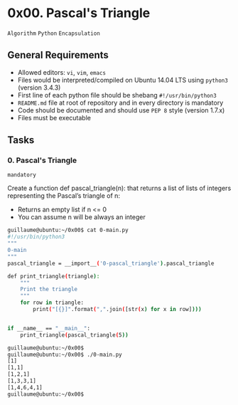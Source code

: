 # 0x00. Pascal's Triangle

`Algorithm` `Python` `Encapsulation`

## General Requirements

- Allowed editors: `vi`, `vim`, `emacs`
- Files would be interpreted/compiled on Ubuntu 14.04 LTS using `python3` (version 3.4.3)
- First line of each python file should be shebang `#!/usr/bin/python3`
- `README.md` file at root of repository and in every directory is mandatory
- Code should be documented and should use `PEP 8` style (version 1.7.x)
- Files must be executable

## Tasks

### 0. Pascal's Triangle

`mandatory`

Create a function def pascal_triangle(n): that returns a list of lists of integers representing the Pascal’s triangle of n:

- Returns an empty list if n <= 0
- You can assume n will be always an integer

```bash
guillaume@ubuntu:~/0x00$ cat 0-main.py
#!/usr/bin/python3
"""
0-main
"""
pascal_triangle = __import__('0-pascal_triangle').pascal_triangle

def print_triangle(triangle):
    """
    Print the triangle
    """
    for row in triangle:
        print("[{}]".format(",".join([str(x) for x in row])))


if __name__ == "__main__":
    print_triangle(pascal_triangle(5))

guillaume@ubuntu:~/0x00$ 
guillaume@ubuntu:~/0x00$ ./0-main.py
[1]
[1,1]
[1,2,1]
[1,3,3,1]
[1,4,6,4,1]
guillaume@ubuntu:~/0x00$ 
```
